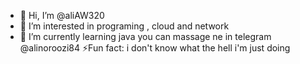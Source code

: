 - 👋 Hi, I’m @aliAW320
- 👀 I’m interested in programing , cloud and network
- 🌱 I’m currently learning java
 you can massage ne in telegram @alinoroozi84
⚡Fun fact: i don't know what the hell i'm just doing

<!---
aliAW320/aliAW320 is a ✨ special ✨ repository because its `README.md` (this file) appears on your GitHub profile.
You can click the Preview link to take a look at your changes.
--->

